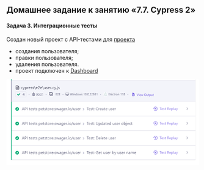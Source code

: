 ## Домашнее задание к занятию «7.7. Cypress 2»

#### Задача 3. Интеграционные тесты
Создан новый проект с API-тестами для  [проекта](https://petstore.swagger.io/v2)

- создания пользователя;
- правки пользователя;
- удаления пользователя.
- проект подключен к [Dashboard](https://cloud.cypress.io/projects/yb28nd/)

![alt text](image.png)